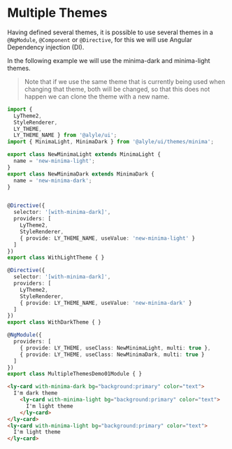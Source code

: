 # Multiple Themes

Having defined several themes, it is possible to use several themes in a `@NgModule`, `@Component` or `@Directive`, for this we will use Angular Dependency injection (DI).

In the following example we will use the minima-dark and minima-light themes.

> Note that if we use the same theme that is currently being used when changing that theme, both will be changed, so that this does not happen we can clone the theme with a new name.

```ts
import {
  LyTheme2,
  StyleRenderer,
  LY_THEME,
  LY_THEME_NAME } from '@alyle/ui';
import { MinimaLight, MinimaDark } from '@alyle/ui/themes/minima';

export class NewMinimaLight extends MinimaLight {
  name = 'new-minima-light';
}
export class NewMinimaDark extends MinimaDark {
  name = 'new-minima-dark';
}


@Directive({
  selector: '[with-minima-dark]',
  providers: [
    LyTheme2,
    StyleRenderer,
    { provide: LY_THEME_NAME, useValue: 'new-minima-light' }
  ]
})
export class WithLightTheme { }

@Directive({
  selector: '[with-minima-dark]',
  providers: [
    LyTheme2,
    StyleRenderer,
    { provide: LY_THEME_NAME, useValue: 'new-minima-dark' }
  ]
})
export class WithDarkTheme { }

@NgModule({
  providers: [
    { provide: LY_THEME, useClass: NewMinimaLight, multi: true },
    { provide: LY_THEME, useClass: NewMinimaDark, multi: true }
  ]
})
export class MultipleThemesDemo01Module { }
```

```html
<ly-card with-minima-dark bg="background:primary" color="text">
  I'm dark theme
    <ly-card with-minima-light bg="background:primary" color="text">
      I'm light theme
    </ly-card>
</ly-card>
<ly-card with-minima-light bg="background:primary" color="text">
  I'm light theme
</ly-card>
```



<demo-view path="components/multiple-themes/multiple-themes-demo-01">
  <multiple-themes-demo-01></multiple-themes-demo-01>
</demo-view>